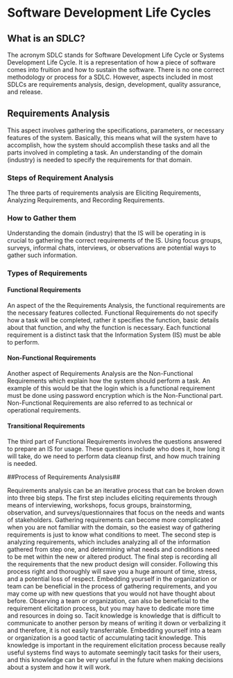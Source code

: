 # Software Development Life Cycles #

## What is an SDLC? ##
The acronym SDLC stands for Software Development Life Cycle or Systems Development Life Cycle. It is a representation of how a piece of software comes into fruition and how to sustain the software. There is no one correct methodology or process for a SDLC. However, aspects included in most SDLCs are requirements analysis, design, development, quality assurance, and release. 

## Requirements Analysis ##
This aspect involves gathering the specifications, parameters, or necessary features of the system. Basically, this means what will the system have to accomplish, how the system should accomplish these tasks and all the parts involved in completing a task. An understanding of the domain (industry) is needed to specify the requirements for that domain. 

### Steps of Requirement Analysis ###
The three parts of requirements analysis are Eliciting Requirements, Analyzing Requirements, and Recording Requirements.

### How to Gather them ###
Understanding the domain (industry) that the IS will be operating in is crucial to gathering the correct requirements of the IS. Using focus groups, surveys, informal chats, interviews, or observations are potential ways to gather such information. 

### Types of Requirements ###
#### Functional Requirements ####
An aspect of the the Requirements Analysis, the functional requirements are the necessary features collected. Functional Requirements do not specify how a task will be completed, rather it specifies the function, basic details about that function, and why the function is necessary. Each functional requirement is a distinct task that the Information System (IS) must be able to perform. 

#### Non-Functional Requirements ####
Another aspect of Requirements Analysis are the Non-Functional Requirements which explain how the system should perform a task. An example of this would be that the login which is a functional requirement must be done using password encryption which is the Non-Functional part. Non-Functional Requirements are also referred to as technical or operational requirements. 

#### Transitional Requirements ####
The third part of Functional Requirements involves the questions answered to prepare an IS for usage. These questions include who does it, how long it will take, do we need to perform data cleanup first, and how much training is needed. 

##Process of Requirements Analysis##

Requirements analysis can be an iterative process that can be broken down into three big steps. The first step includes eliciting requirements through means of interviewing, workshops, focus groups, brainstorming, observation, and surveys/questionnaires that focus on the needs and wants of stakeholders. Gathering requirements can become more complicated when you are not familiar with the domain, so the easiest way of gathering requirements is just to know what conditions to meet. The second step is analyzing requirements, which includes analyzing all of the information gathered from step one, and determining what needs and conditions need to be met within the new or altered product. The final step is recording all the requirements that the new product design will consider. Following this process right and thoroughly will save you a huge amount of time, stress, and a potential loss of respect. 
Embedding yourself in the organization or team can be beneficial in the process of gathering requirements, and you may come up with new questions that you would not have thought about before. Observing a team or organization, can also be beneficial to the requirement elicitation process, but you may have to dedicate more time and resources in doing so. 
Tacit knowledge is knowledge that is difficult to communicate to another person by means of writing it down or verbalizing it and therefore, it is not easily transferrable. Embedding yourself into a team or organization is a good tactic of accumulating tacit knowledge. This knowledge is important in the requirement elicitation process because really useful systems find ways to automate seemingly tacit tasks for their users, and this knowledge can be very useful in the future when making decisions about a system and how it will work. 
